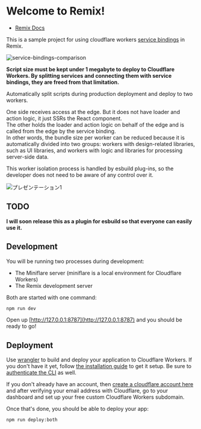 # Welcome to Remix!

- [Remix Docs](https://remix.run/docs)

This is a sample project for using cloudflare workers [service bindings](https://developers.cloudflare.com/workers/learning/using-services/) in Remix.

![service-bindings-comparison](https://user-images.githubusercontent.com/6711766/168193222-d314552a-9e02-419f-85b7-2fdaf2ff3087.png)

**Script size must be kept under 1 megabyte to deploy to Cloudflare Workers. By splitting services and connecting them with service bindings, they are freed from that limitation.**

Automatically split scripts during production deployment and deploy to two workers.  

One side receives access at the edge. But it does not have loader and action logic, it just SSRs the React component.  
The other holds the loader and action logic on behalf of the edge and is called from the edge by the service binding.  
In other words, the bundle size per worker can be reduced because it is automatically divided into two groups: workers with design-related libraries, such as UI libraries, and workers with logic and libraries for processing server-side data.

This worker isolation process is handled by esbuild plug-ins, so the developer does not need to be aware of any control over it.


![プレゼンテーション1](https://user-images.githubusercontent.com/6711766/168193036-81e844d7-daae-4d14-9c57-42b7c99f574f.png)

## TODO

**I will soon release this as a plugin for esbuild so that everyone can easily use it.**

## Development

You will be running two processes during development:

- The Miniflare server (miniflare is a local environment for Cloudflare Workers)
- The Remix development server

Both are started with one command:

```sh
npm run dev
```

Open up [http://127.0.0.1:8787](http://127.0.0.1:8787) and you should be ready to go!

## Deployment

Use [wrangler](https://developers.cloudflare.com/workers/cli-wrangler) to build and deploy your application to Cloudflare Workers. If you don't have it yet, follow [the installation guide](https://developers.cloudflare.com/workers/cli-wrangler/install-update) to get it setup. Be sure to [authenticate the CLI](https://developers.cloudflare.com/workers/cli-wrangler/authentication) as well.

If you don't already have an account, then [create a cloudflare account here](https://dash.cloudflare.com/sign-up) and after verifying your email address with Cloudflare, go to your dashboard and set up your free custom Cloudflare Workers subdomain.

Once that's done, you should be able to deploy your app:

```sh
npm run deploy:both
```
